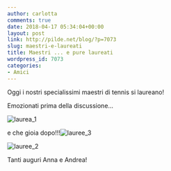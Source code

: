 ```yaml
---
author: carlotta
comments: true
date: 2018-04-17 05:34:04+00:00
layout: post
link: http://pilde.net/blog/?p=7073
slug: maestri-e-laureati
title: Maestri ... e pure laureati
wordpress_id: 7073
categories:
- Amici
---
```


Oggi i nostri specialissimi maestri di tennis si laureano!

Emozionati prima della discussione...

![laurea_1]({{baseurl}}/uploads/2018/05/laurea_1.png)


 e che gioia dopo!!!![lauree_3]({{baseurl}}/uploads/2018/05/lauree_3.png)


 ![lauree_2]({{baseurl}}/uploads/2018/05/lauree_2.png)




Tanti auguri Anna e Andrea!

